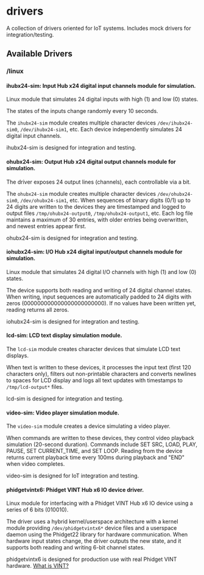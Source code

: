 # drivers
A collection of drivers oriented for IoT systems. Includes mock drivers for integration/testing.

## Available Drivers

### /linux

#### ihubx24-sim: Input Hub x24 digital input channels module for simulation.

Linux module that simulates 24 digital inputs with high (1) and low (0) states.

The states of the inputs change randomly every 10 seconds.

The `ihubx24-sim` module creates multiple character devices `/dev/ihubx24-sim0`, `/dev/ihubx24-sim1`, etc. Each device independently simulates 24 digital input channels.

ihubx24-sim is designed for integration and testing.


#### ohubx24-sim: Output Hub x24 digital output channels module for simulation.

The driver exposes 24 output lines (channels), each controllable via a bit.

The `ohubx24-sim` module creates multiple character devices `/dev/ohubx24-sim0`, `/dev/ohubx24-sim1`, etc. When sequences of binary digits (0/1) up to 24 digits are written to the devices they are timestamped and logged to output files `/tmp/ohubx24-output0`, `/tmp/ohubx24-output1`, etc. Each log file maintains a maximum of 30 entries, with older entries being overwritten, and newest entries appear first.

ohubx24-sim is designed for integration and testing.


#### iohubx24-sim: I/O Hub x24 digital input/output channels module for simulation.

Linux module that simulates 24 digital I/O channels with high (1) and low (0) states.

The device supports both reading and writing of 24 digital channel states. When writing, input sequences are automatically padded to 24 digits with zeros (000000000000000000000000). If no values have been written yet, reading returns all zeros.

iohubx24-sim is designed for integration and testing.


#### lcd-sim: LCD text display simulation module.

The `lcd-sim` module creates character devices that simulate LCD text displays.

When text is written to these devices, it processes the input text (first 120 characters only), filters out non-printable characters and converts newlines to spaces for LCD display and logs all text updates with timestamps to `/tmp/lcd-output*` files.

lcd-sim is designed for integration and testing.


#### video-sim: Video player simulation module.

The `video-sim` module creates a device simulating a video player.

When commands are written to these devices, they control video playback simulation (20-second duration). Commands include SET SRC, LOAD, PLAY, PAUSE, SET CURRENT_TIME, and SET LOOP. Reading from the device returns current playback time every 100ms during playback and "END" when video completes.

video-sim is designed for IoT integration and testing.


#### phidgetvintx6: Phidget VINT Hub x6 IO device driver.

Linux module for interfacing with a Phidget VINT Hub x6 IO device using a series of 6 bits (010010).

The driver uses a hybrid kernel/userspace architecture with a kernel module providing `/dev/phidgetvintx6*` device files and a userspace daemon using the Phidget22 library for hardware communication. When hardware input states change, the driver outputs the new state, and it supports both reading and writing 6-bit channel states.

phidgetvintx6 is designed for production use with real Phidget VINT hardware. [What is VINT?](https://www.phidgets.com/docs/What_is_VINT%3F)
